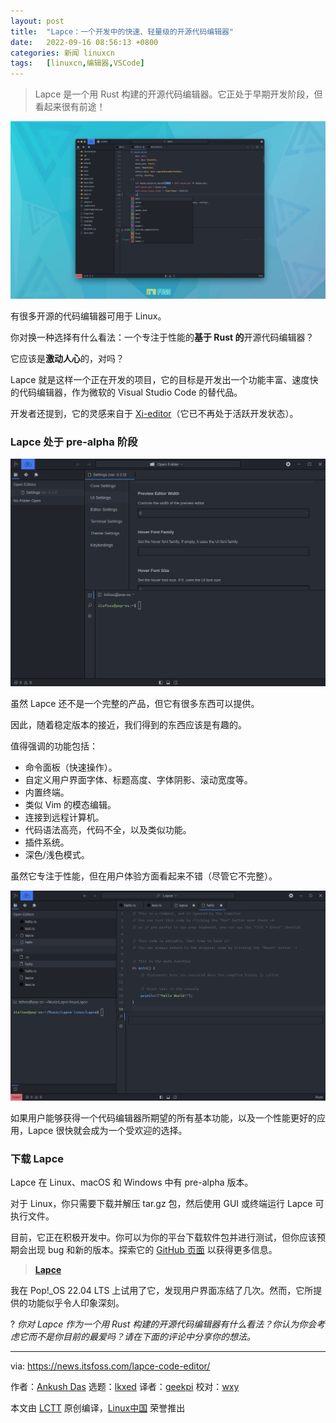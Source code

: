 ```yaml
---
layout: post
title:	"Lapce：一个开发中的快速、轻量级的开源代码编辑器"
date:	2022-09-16 08:56:13 +0800 
categories:	新闻 linuxcn 
tags:	[linuxcn,编辑器,VSCode]
---
```




> 
> Lapce 是一个用 Rust 构建的开源代码编辑器。它正处于早期开发阶段，但看起来很有前途！
> 
> 
> 


![Lapce 是一个正在开发中的快速、轻量级的开源代码编辑器](/Asserts/Images/album/202209/16/085613at47i05at4bcf5cm.png)


有很多开源的代码编辑器可用于 Linux。


你对换一种选择有什么看法：一个专注于性能的**基于 Rust 的**开源代码编辑器？


它应该是**激动人心**的，对吗？


Lapce 就是这样一个正在开发的项目，它的目标是开发出一个功能丰富、速度快的代码编辑器，作为微软的 Visual Studio Code 的替代品。


开发者还提到，它的灵感来自于 [Xi-editor](https://github.com/xi-editor/xi-editor)（它已不再处于活跃开发状态）。


### Lapce 处于 pre-alpha 阶段


![lapce 编辑器](/Asserts/Images/album/202209/16/085614gy2mwyw4z49bd6w2.png)


虽然 Lapce 还不是一个完整的产品，但它有很多东西可以提供。


因此，随着稳定版本的接近，我们得到的东西应该是有趣的。


值得强调的功能包括：


* 命令面板（快速操作）。
* 自定义用户界面字体、标题高度、字体阴影、滚动宽度等。
* 内置终端。
* 类似 Vim 的模态编辑。
* 连接到远程计算机。
* 代码语法高亮，代码不全，以及类似功能。
* 插件系统。
* 深色/浅色模式。


虽然它专注于性能，但在用户体验方面看起来不错（尽管它不完整）。


![](/Asserts/Images/album/202209/16/085615j35509e6yz68syly.png)


如果用户能够获得一个代码编辑器所期望的所有基本功能，以及一个性能更好的应用，Lapce 很快就会成为一个受欢迎的选择。


### 下载 Lapce


Lapce 在 Linux、macOS 和 Windows 中有 pre-alpha 版本。


对于 Linux，你只需要下载并解压 tar.gz 包，然后使用 GUI 或终端运行 Lapce 可执行文件。


目前，它正在积极开发中。你可以为你的平台下载软件包并进行测试，但你应该预期会出现 bug 和新的版本。探索它的 [GitHub 页面](https://github.com/lapce/lapce) 以获得更多信息。



> 
> **[Lapce](https://lapce.dev/)**
> 
> 
> 


我在 Pop!\_OS 22.04 LTS 上试用了它，发现用户界面冻结了几次。然而，它所提供的功能似乎令人印象深刻。


? *你对 Lapce 作为一个用 Rust 构建的开源代码编辑器有什么看法？你认为你会考虑它而不是你目前的最爱吗？请在下面的评论中分享你的想法。*




---


via: <https://news.itsfoss.com/lapce-code-editor/>


作者：[Ankush Das](https://news.itsfoss.com/author/ankush/) 选题：[lkxed](https://github.com/lkxed) 译者：[geekpi](https://github.com/geekpi) 校对：[wxy](https://github.com/wxy)


本文由 [LCTT](https://github.com/LCTT/TranslateProject) 原创编译，[Linux中国](https://linux.cn/) 荣誉推出
